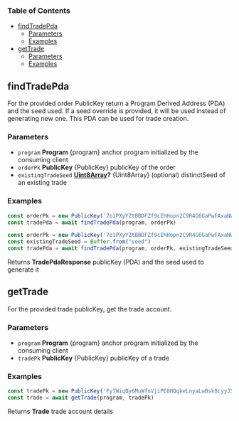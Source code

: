 <!-- Generated by documentation.js. Update this documentation by updating the source code. -->

### Table of Contents

*   [findTradePda][1]
    *   [Parameters][2]
    *   [Examples][3]
*   [getTrade][4]
    *   [Parameters][5]
    *   [Examples][6]

## findTradePda

For the provided order PublicKey return a Program Derived Address (PDA) and the seed used.
If a seed override is provided, it will be used instead of generating new one.
This PDA can be used for trade creation.

### Parameters

*   `program` **Program** {program} anchor program initialized by the consuming client
*   `orderPk` **PublicKey** {PublicKey} publicKey of the order
*   `existingTradeSeed` **[Uint8Array][7]?** {Uint8Array} (optional) distinctSeed of an existing trade

### Examples

```javascript
const orderPk = new PublicKey('7o1PXyYZtBBDFZf9cEhHopn2C9R4G6GaPwFAxaNWM33D')
const tradePda = await findTradePda(program, orderPk)
```

```javascript
const orderPk = new PublicKey('7o1PXyYZtBBDFZf9cEhHopn2C9R4G6GaPwFAxaNWM33D')
const existingTradeSeed = Buffer.from("seed")
const tradePda = await findTradePda(program, orderPk, existingTradeSeed)
```

Returns **TradePdaResponse** publicKey (PDA) and the seed used to generate it

## getTrade

For the provided trade publicKey, get the trade account.

### Parameters

*   `program` **Program** {program} anchor program initialized by the consuming client
*   `tradePk` **PublicKey** {PublicKey} publicKey of a trade

### Examples

```javascript
const tradePk = new PublicKey('Fy7WiqBy6MuWfnVjiPE8HQqkeLnyaLwBsk8cyyJ5WD8X')
const trade = await getTrade(program, tradePk)
```

Returns **Trade** trade account details

[1]: #findtradepda

[2]: #parameters

[3]: #examples

[4]: #gettrade

[5]: #parameters-1

[6]: #examples-1

[7]: https://developer.mozilla.org/docs/Web/JavaScript/Reference/Global_Objects/Uint8Array
